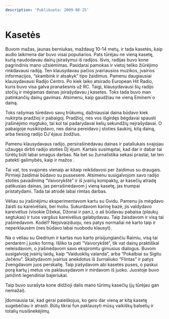 ```yaml
---
description: 'Publikuota: 2009-08-25'
---
```


# Kasetės

Buvom mažas, jaunas berniukas, maždaug 10-14 metų, ir tada kasetės, kaip audio laikmena dar buvo visai populiarios. Pats tūrėjau ne vieną kasetę, kurią naudodavau dainų įsirašymui iš radijos. Išvis, radijas buvo kone pagrindinis mano užsiėmimas. Pasidarai pamokas ir vietoj teliko žiūrėjimo rinkdavausi radiją. Ten klausydavau pačios įvairiausios muzikos, įvairios informacijos, “skambink ir atsakyk” tipo žaidimus. Pamenu daugiausiai klausydavausi Radijo Centro. Po kiek laiko atsirado European Hit Radio, kuris buvo visa galva pranašesnis už RC. Taigi, klausydavausi šių radijo stočių ir mėgiamas dainas įsirašydavau į kasetes. Toks tada buvo man patinkančių dainų gavimas. Atsimenu, kaip gaudžiau ne vieną Eminem\`o dainą.

Toks rašymas tūrėdavo savų trūkumų, dažniausiai daina būdavo kiek nukirpta pradžioj ir pabaigoj. Pradžioj, nes vos išgirdęs bėgdavai spausti įrašinėjimo mygtuko, tai kol tai padarydavai kelių sekundžių neįrašydavai. O pabaigoje nusikirpdavo, nes daina pereidavo į stoties šaukinį, kitą dainą, arba tiesiog radijo DJ\`ėjaus žodžius.

Pamenu klausydavaus radijo, persirašinėdavau dainas ir pataliukais svajojau užaugęs dirbti radijo stoties Dj\`ėjum. Kartais susimąstai, kad dar ir dabar tai tūrėtų būti labai smagus darbas. Na bet su žurnalistika sekasi prastai, tai ten patekti galimybės, kaip ir mažos .

Tai vat, tos svajonės vienaip ar kitaip reikšdavosi per žaidimus su draugais. Pirmieji žaidimai būdavo su pussesere. Atsimenu susigalvojom savo radijo stoties pavadinimą “Vaivorykštė” ir iš įvairių kompaktų, ar kasečių atradę patikusias dainas, jas perrašinėdavom į vieną kasetę, jas trumpai pristatydami. Tada tai atrodė labai rimtas darbas.

Vėliau su įrašinėjimu eksperimentavom kartu su Gvidu. Pamenu jis mėgdavo žaisti su kareivėliais, bei moliu. Sukurdavom karinę bazė, jis valdydavo kareivėlius \(visokie Džekai, Džonai ir pan.\), o aš būdavau pabaisa \(plaukų segtukas\) ir tuos vargšus kareivėlius galabydavau. Taip žaisdavom ir visą tai įrašinėdavom. Kodėl? Neįsivaizduoju, nes patys normaliai nė karto taip ir neperklausėm \(nes būdavo labai nuobodu klausyt\).

Na o vėliau su Giedrium ir kartas nuo karto prisijungiančiu Raimiu, visą tai perdarėm į juoko formą. Išliko ta pati “Vaivorykštė”, tik vat dainų praktiškai neleisdavom, o įrašinėdavom savo ekspromtu gimusius dialogus. Buvom susigalvoję įvairių laidų, kaip “Vaiduoklių valanda”, arba “Pokalbiai su Sigitu Ječėnu”. Skaitydavom įvairius anekdotus iš žurnaliuko “Flintas” ir patys žvengdavom juos perskaitę. Taip įrašydavom abi kasetės puses, o paskui porą kartų į metus vis paklausydavom ir mirdavom iš juoko. Juostoje buvo įamžinti legendiniai bajeriukai.

Taip buvo surašyta kone didžioji dalis mano tūrimų kasečių \(jų tūrėjau gan nemažai\).

Įdomiausia tai, kad gerai paieškojus, ko gero dar vieną ar kitą kasetę sugebėčiau ir atrasti. Būtų tikrai fun paklausyti mūsų vaikiškų balselių ir totalių nusišnekėjimų.

